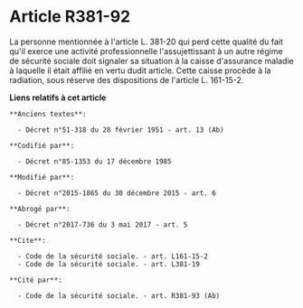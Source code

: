# Article R381-92

La personne mentionnée à l'article L. 381-20 qui perd cette qualité du fait qu'il exerce une activité professionnelle
l'assujettissant à un autre régime de sécurité sociale doit signaler sa situation à la caisse d'assurance maladie à laquelle
il était affilié en vertu dudit article. Cette caisse procède à la radiation, sous réserve des dispositions de l'article L.
161-15-2.

**Liens relatifs à cet article**

	**Anciens textes**:

	  - Décret n°51-318 du 28 février 1951 - art. 13 (Ab)

	**Codifié par**:

	  - Décret n°85-1353 du 17 décembre 1985

	**Modifié par**:

	  - Décret n°2015-1865 du 30 décembre 2015 - art. 6

	**Abrogé par**:

	  - Décret n°2017-736 du 3 mai 2017 - art. 5

	**Cite**:

	  - Code de la sécurité sociale. - art. L161-15-2
	  - Code de la sécurité sociale. - art. L381-19

	**Cité par**:

	  - Code de la sécurité sociale. - art. R381-93 (Ab)
